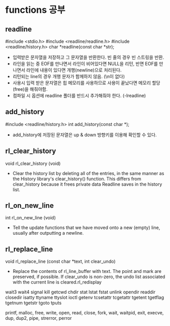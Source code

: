 # functions 공부

## readline

#include <stdio.h>
#include <readline/readline.h>
#include <readline/history.h>
char *readline(const char *str);
- 입력받은 문자열을 저장하고 그 문자열을 반환한다. 빈 줄의 경우 빈 스트링을 반환.
- 라인을 읽는 중 EOF를 만나면서 라인이 비어있다면 NULL을 리턴, 반면 EOF를 만나면서 라인에 내용이 있다면 개행(newline)으로 처리된다.
- 리턴되는 line의 경우 개행 문자가 함께하지 않음. (\n이 없다)
- 사용시 입력 받은 문자열은 힙 메모리를 사용하므로 사용이 끝났다면 메모리 할당(free)을 해줘야함.
- 컴파일 시 옵션에 readline 폴더를 반드시 추가해줘야 한다. (-lreadline)

## add_history
#include <readline/history.h>
int	add_history(const char *);
- add_history에 저장된 문자열은 up & down 방향키를 이용해 확인할 수 있다.

## rl_clear_history
void rl_clear_history (void)
- Clear the history list by deleting all of the entries, in the same manner as the History library's clear_history() function. This differs from clear_history because it frees private data Readline saves in the history list.

## rl_on_new_line
int rl_on_new_line (void)
- Tell the update functions that we have moved onto a new (empty) line, usually after outputting a newline.

## rl_replace_line
void rl_replace_line (const char *text, int clear_undo)
- Replace the contents of rl_line_buffer with text. The point and mark are preserved, if possible. If clear_undo is non-zero, the undo list associated with the current line is cleared.rl_redisplay

wait3
wait4
signal
kill
getcwd
chdir
stat
lstat
fstat
unlink
opendir
readdir
closedir
isatty
ttyname
ttyslot
ioctl
getenv
tcsetattr
tcgetattr
tgetent
tgetflag
tgetnum
tgetstr
tgoto
tputs

printf, malloc, free, write, open, read, close, fork, wait, waitpid, exit, execve, dup, dup2, pipe, strerror, perror